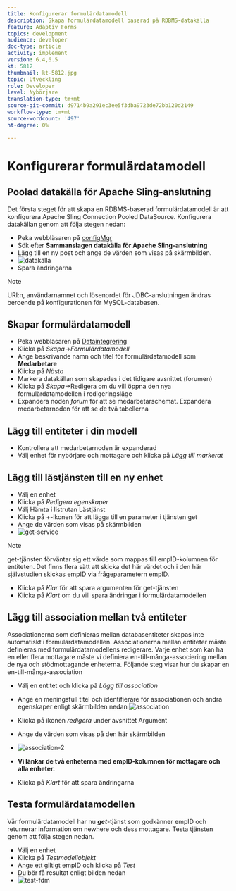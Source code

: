 ```yaml
---
title: Konfigurerar formulärdatamodell
description: Skapa formulärdatamodell baserad på RDBMS-datakälla
feature: Adaptiv Forms
topics: development
audience: developer
doc-type: article
activity: implement
version: 6.4,6.5
kt: 5812
thumbnail: kt-5812.jpg
topic: Utveckling
role: Developer
level: Nybörjare
translation-type: tm+mt
source-git-commit: d9714b9a291ec3ee5f3dba9723de72bb120d2149
workflow-type: tm+mt
source-wordcount: '497'
ht-degree: 0%

---
```




# Konfigurerar formulärdatamodell

## Poolad datakälla för Apache Sling-anslutning

Det första steget för att skapa en RDBMS-baserad formulärdatamodell är att konfigurera Apache Sling Connection Pooled DataSource. Konfigurera datakällan genom att följa stegen nedan:

* Peka webbläsaren på [configMgr](http://localhost:4502/system/console/configMgr)
* Sök efter **Sammanslagen datakälla för Apache Sling-anslutning**
* Lägg till en ny post och ange de värden som visas på skärmbilden.
* ![datakälla](assets/data-source.png)
* Spara ändringarna

>[!NOTE]
>URI:n, användarnamnet och lösenordet för JDBC-anslutningen ändras beroende på konfigurationen för MySQL-databasen.


## Skapar formulärdatamodell

* Peka webbläsaren på [Dataintegrering](http://localhost:4502/aem/forms.html/content/dam/formsanddocuments-fdm)
* Klicka på _Skapa_->_Formulärdatamodell_
* Ange beskrivande namn och titel för formulärdatamodell som **Medarbetare**
* Klicka på _Nästa_
* Markera datakällan som skapades i det tidigare avsnittet (forumen)
* Klicka på _Skapa_->Redigera om du vill öppna den nya formulärdatamodellen i redigeringsläge
* Expandera noden _forum_ för att se medarbetarschemat. Expandera medarbetarnoden för att se de två tabellerna

## Lägg till entiteter i din modell

* Kontrollera att medarbetarnoden är expanderad
* Välj enhet för nybörjare och mottagare och klicka på _Lägg till markerat_

## Lägg till lästjänsten till en ny enhet

* Välj en enhet
* Klicka på _Redigera egenskaper_
* Välj Hämta i listrutan Lästjänst
* Klicka på +-ikonen för att lägga till en parameter i tjänsten get
* Ange de värden som visas på skärmbilden
* ![get-service](assets/get-service.png)
>[!NOTE]
> get-tjänsten förväntar sig ett värde som mappas till empID-kolumnen för entiteten. Det finns flera sätt att skicka det här värdet och i den här självstudien skickas empID via frågeparametern empID.
* Klicka på _Klar_ för att spara argumenten för get-tjänsten
* Klicka på _Klart_ om du vill spara ändringar i formulärdatamodellen

## Lägg till association mellan två entiteter

Associationerna som definieras mellan databasentiteter skapas inte automatiskt i formulärdatamodellen. Associationerna mellan entiteter måste definieras med formulärdatamodellens redigerare. Varje enhet som kan ha en eller flera mottagare måste vi definiera en-till-många-associering mellan de nya och stödmottagande enheterna.
Följande steg visar hur du skapar en en-till-många-association

* Välj en entitet och klicka på _Lägg till association_
* Ange en meningsfull titel och identifierare för associationen och andra egenskaper enligt skärmbilden nedan
   ![association](assets/association-entities-1.png)

* Klicka på ikonen _redigera_ under avsnittet Argument

* Ange de värden som visas på den här skärmbilden
* ![association-2](assets/association-entities.png)
* **Vi länkar de två enheterna med empID-kolumnen för mottagare och alla enheter.**
* Klicka på _Klart_ för att spara ändringarna

## Testa formulärdatamodellen

Vår formulärdatamodell har nu **_get_**-tjänst som godkänner empID och returnerar information om newhere och dess mottagare. Testa tjänsten genom att följa stegen nedan.

* Välj en enhet
* Klicka på _Testmodellobjekt_
* Ange ett giltigt empID och klicka på _Test_
* Du bör få resultat enligt bilden nedan
* ![test-fdm](assets/test-form-data-model.png)
